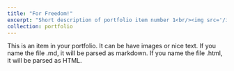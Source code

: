```yaml
---
title: "For Freedom!"
excerpt: "Short description of portfolio item number 1<br/><img src='/images/IMG_1262.HEIC'>"
collection: portfolio
---
```


This is an item in your portfolio. It can be have images or nice text. If you name the file .md, it will be parsed as markdown. If you name the file .html, it will be parsed as HTML. 
